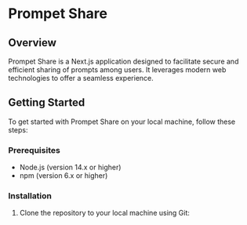 # Prompet Share

## Overview

Prompet Share is a Next.js application designed to facilitate secure and efficient sharing of prompts among users. It leverages modern web technologies to offer a seamless experience.

## Getting Started

To get started with Prompet Share on your local machine, follow these steps:

### Prerequisites

- Node.js (version 14.x or higher)
- npm (version 6.x or higher)

### Installation

1. Clone the repository to your local machine using Git:

